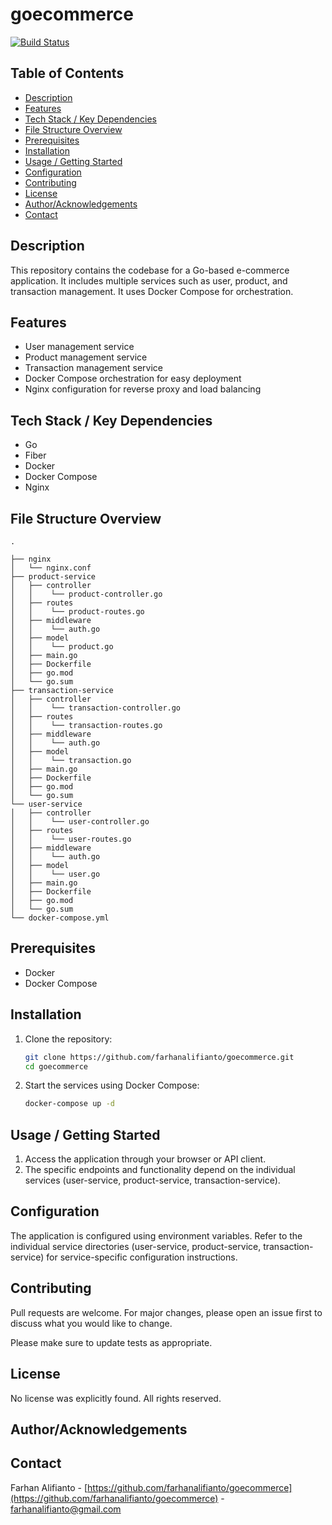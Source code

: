 # goecommerce

[![Build Status](https://img.shields.io/github/actions/workflow/status/farhanalifianto/goecommerce/main.yml?branch=main)]()

## Table of Contents

- [Description](#description)
- [Features](#features)
- [Tech Stack / Key Dependencies](#tech-stack--key-dependencies)
- [File Structure Overview](#file-structure-overview)
- [Prerequisites](#prerequisites)
- [Installation](#installation)
- [Usage / Getting Started](#usage--getting-started)
- [Configuration](#configuration)
- [Contributing](#contributing)
- [License](#license)
- [Author/Acknowledgements](#authoracknowledgements)
- [Contact](#contact)

## Description

This repository contains the codebase for a Go-based e-commerce application. It includes multiple services such as user, product, and transaction management. It uses Docker Compose for orchestration.


## Features

- User management service
- Product management service
- Transaction management service
- Docker Compose orchestration for easy deployment
- Nginx configuration for reverse proxy and load balancing

## Tech Stack / Key Dependencies

- Go
- Fiber
- Docker
- Docker Compose
- Nginx

## File Structure Overview

```text
.

├── nginx
│   └── nginx.conf
├── product-service
│   ├── controller
│   │    └── product-controller.go
│   ├── routes
│   │    └── product-routes.go
│   ├── middleware
│   │    └── auth.go
│   ├── model
│   │    └── product.go
│   ├── main.go
│   ├── Dockerfile
│   ├── go.mod
│   └── go.sum
├── transaction-service
│   ├── controller
│   │    └── transaction-controller.go
│   ├── routes
│   │    └── transaction-routes.go
│   ├── middleware
│   │    └── auth.go
│   ├── model
│   │    └── transaction.go
│   ├── main.go
│   ├── Dockerfile
│   ├── go.mod
│   └── go.sum
└── user-service
│   ├── controller
│   │    └── user-controller.go
│   ├── routes
│   │    └── user-routes.go
│   ├── middleware
│   │    └── auth.go
│   ├── model
│   │    └── user.go
│   ├── main.go
│   ├── Dockerfile
│   ├── go.mod
│   └── go.sum
└── docker-compose.yml
```

## Prerequisites

- Docker
- Docker Compose

## Installation

1. Clone the repository:
   ```bash
   git clone https://github.com/farhanalifianto/goecommerce.git
   cd goecommerce
   ```

2.  Start the services using Docker Compose:
    ```bash
    docker-compose up -d
    ```

## Usage / Getting Started

1. Access the application through your browser or API client.
2.  The specific endpoints and functionality depend on the individual services (user-service, product-service, transaction-service).



## Configuration

The application is configured using environment variables.  Refer to the individual service directories (user-service, product-service, transaction-service) for service-specific configuration instructions.



## Contributing

Pull requests are welcome. For major changes, please open an issue first to discuss what you would like to change.

Please make sure to update tests as appropriate.

## License


No license was explicitly found. All rights reserved.

## Author/Acknowledgements



## Contact

Farhan Alifianto - [https://github.com/farhanalifianto/goecommerce](https://github.com/farhanalifianto/goecommerce) - farhanalifianto@gmail.com
